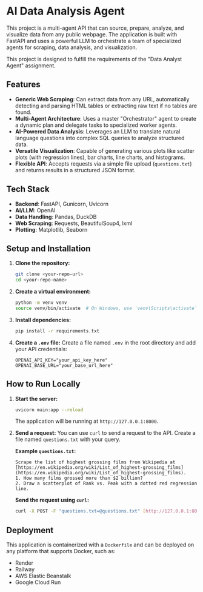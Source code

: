 # AI Data Analysis Agent

This project is a multi-agent API that can source, prepare, analyze, and visualize data from any public webpage. The application is built with FastAPI and uses a powerful LLM to orchestrate a team of specialized agents for scraping, data analysis, and visualization.

This project is designed to fulfill the requirements of the "Data Analyst Agent" assignment.

## Features

-   **Generic Web Scraping**: Can extract data from any URL, automatically detecting and parsing HTML tables or extracting raw text if no tables are found.
-   **Multi-Agent Architecture**: Uses a master "Orchestrator" agent to create a dynamic plan and delegate tasks to specialized worker agents.
-   **AI-Powered Data Analysis**: Leverages an LLM to translate natural language questions into complex SQL queries to analyze structured data.
-   **Versatile Visualization**: Capable of generating various plots like scatter plots (with regression lines), bar charts, line charts, and histograms.
-   **Flexible API**: Accepts requests via a simple file upload (`questions.txt`) and returns results in a structured JSON format.

## Tech Stack

-   **Backend**: FastAPI, Gunicorn, Uvicorn
-   **AI/LLM**: OpenAI
-   **Data Handling**: Pandas, DuckDB
-   **Web Scraping**: Requests, BeautifulSoup4, lxml
-   **Plotting**: Matplotlib, Seaborn

## Setup and Installation

1.  **Clone the repository:**
    ```bash
    git clone <your-repo-url>
    cd <your-repo-name>
    ```

2.  **Create a virtual environment:**
    ```bash
    python -m venv venv
    source venv/bin/activate  # On Windows, use `venv\Scripts\activate`
    ```

3.  **Install dependencies:**
    ```bash
    pip install -r requirements.txt
    ```

4.  **Create a `.env` file:**
    Create a file named `.env` in the root directory and add your API credentials:
    ```env
    OPENAI_API_KEY="your_api_key_here"
    OPENAI_BASE_URL="your_base_url_here"
    ```

## How to Run Locally

1.  **Start the server:**
    ```bash
    uvicorn main:app --reload
    ```
    The application will be running at `http://127.0.0.1:8000`.

2.  **Send a request:**
    You can use `curl` to send a request to the API. Create a file named `questions.txt` with your query.

    **Example `questions.txt`:**
    ```text
    Scrape the list of highest grossing films from Wikipedia at [https://en.wikipedia.org/wiki/List_of_highest-grossing_films](https://en.wikipedia.org/wiki/List_of_highest-grossing_films).
    1. How many films grossed more than $2 billion?
    2. Draw a scatterplot of Rank vs. Peak with a dotted red regression line.
    ```

    **Send the request using `curl`:**
    ```bash
    curl -X POST -F "questions.txt=@questions.txt" [http://127.0.0.1:8000/api/](http://127.0.0.1:8000/api/)
    ```

## Deployment

This application is containerized with a `Dockerfile` and can be deployed on any platform that supports Docker, such as:
-   Render
-   Railway
-   AWS Elastic Beanstalk
-   Google Cloud Run
